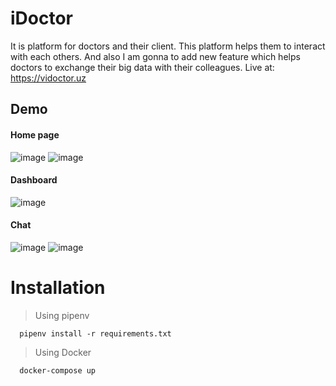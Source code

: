 # iDoctor
It is platform for doctors and their client. This platform helps them to interact with each others. And also I am gonna to add new feature which helps doctors to exchange their big data with their colleagues. 
Live at: https://vidoctor.uz

## Demo
#### Home page
![image](https://user-images.githubusercontent.com/85542200/168149758-2df4affe-8a8f-4d39-b543-8eec5c7357b5.png)
![image](https://user-images.githubusercontent.com/85542200/168151206-4de6ff98-8027-4db3-a950-ba591d9f77ff.png)


#### Dashboard
![image](https://user-images.githubusercontent.com/85542200/168267870-9daecbb1-e8a5-4bfa-a00b-b90137cee702.png)

#### Chat
![image](https://user-images.githubusercontent.com/85542200/168152037-282ed411-5f2c-4386-86af-22c9278bc618.png)
![image](https://user-images.githubusercontent.com/85542200/168152288-e5abcacb-af45-4e0f-98b4-4f941305b2d4.png)


# Installation

> Using pipenv
```
  pipenv install -r requirements.txt
```

> Using Docker
```
  docker-compose up
```
